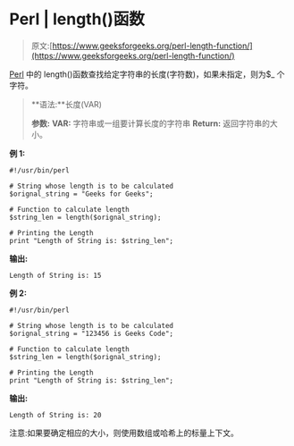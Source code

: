 # Perl | length()函数

> 原文:[https://www.geeksforgeeks.org/perl-length-function/](https://www.geeksforgeeks.org/perl-length-function/)

[Perl](https://www.geeksforgeeks.org/introduction-to-perl/) 中的 length()函数查找给定字符串的长度(字符数)，如果未指定，则为$_ 个字符。

> **语法:**长度(VAR)
> 
> **参数:**
> **VAR:** 字符串或一组要计算长度的字符串
> **Return:**
> 返回字符串的大小。

**例 1:**

```
#!/usr/bin/perl

# String whose length is to be calculated
$orignal_string = "Geeks for Geeks";

# Function to calculate length
$string_len = length($orignal_string);

# Printing the Length
print "Length of String is: $string_len";
```

**输出:**

```
Length of String is: 15
```

**例 2:**

```
#!/usr/bin/perl

# String whose length is to be calculated
$orignal_string = "123456 is Geeks Code";

# Function to calculate length
$string_len = length($orignal_string);

# Printing the Length
print "Length of String is: $string_len";
```

**输出:**

```
Length of String is: 20
```

注意:如果要确定相应的大小，则使用数组或哈希上的标量上下文。